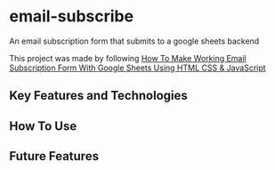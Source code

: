 # email-subscribe
An email subscription form that submits to a google sheets backend

This project was made by following [How To Make Working Email Subscription Form With Google Sheets Using HTML CSS & JavaScript](https://youtu.be/a8Om25FbaJA?si=GZLHw-KryDXp3FdL)

## Key Features and Technologies

## How To Use

## Future Features
